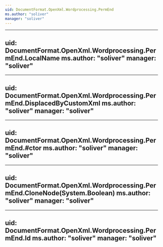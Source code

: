 ```yaml
---
uid: DocumentFormat.OpenXml.Wordprocessing.PermEnd
ms.author: "soliver"
manager: "soliver"
---
```


---
uid: DocumentFormat.OpenXml.Wordprocessing.PermEnd.LocalName
ms.author: "soliver"
manager: "soliver"
---

---
uid: DocumentFormat.OpenXml.Wordprocessing.PermEnd.DisplacedByCustomXml
ms.author: "soliver"
manager: "soliver"
---

---
uid: DocumentFormat.OpenXml.Wordprocessing.PermEnd.#ctor
ms.author: "soliver"
manager: "soliver"
---

---
uid: DocumentFormat.OpenXml.Wordprocessing.PermEnd.CloneNode(System.Boolean)
ms.author: "soliver"
manager: "soliver"
---

---
uid: DocumentFormat.OpenXml.Wordprocessing.PermEnd.Id
ms.author: "soliver"
manager: "soliver"
---
